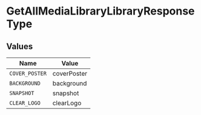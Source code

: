 # GetAllMediaLibraryLibraryResponseType


## Values

| Name           | Value          |
| -------------- | -------------- |
| `COVER_POSTER` | coverPoster    |
| `BACKGROUND`   | background     |
| `SNAPSHOT`     | snapshot       |
| `CLEAR_LOGO`   | clearLogo      |
